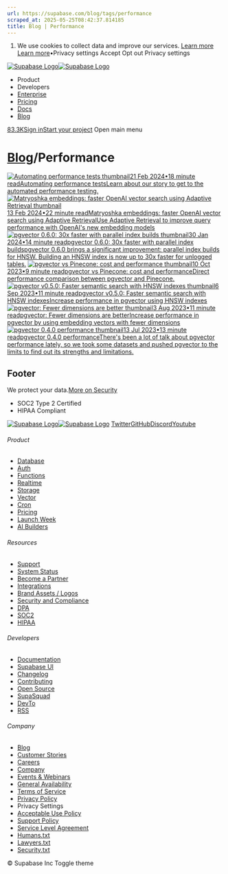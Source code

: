 ```yaml
---
url: https://supabase.com/blog/tags/performance
scraped_at: 2025-05-25T08:42:37.814185
title: Blog | Performance
---
```


  1. We use cookies to collect data and improve our services. [Learn more](https://supabase.com/privacy#8-cookies-and-similar-technologies-used-on-our-european-services)
[Learn more](https://supabase.com/privacy#8-cookies-and-similar-technologies-used-on-our-european-services)•Privacy settings
Accept Opt out Privacy settings


[![Supabase Logo](https://supabase.com/_next/image?url=https%3A%2F%2Ffrontend-assets.supabase.com%2Fwww%2Fd218d9190b87%2F_next%2Fstatic%2Fmedia%2Fsupabase-logo-wordmark--light.daaeffd3.png&w=256&q=75&dpl=dpl_9xPTPeSUKoDuygMmT5sPj6DB4mgG)![Supabase Logo](https://supabase.com/_next/image?url=https%3A%2F%2Ffrontend-assets.supabase.com%2Fwww%2Fd218d9190b87%2F_next%2Fstatic%2Fmedia%2Fsupabase-logo-wordmark--dark.b36ebb5f.png&w=256&q=75&dpl=dpl_9xPTPeSUKoDuygMmT5sPj6DB4mgG)](https://supabase.com/)
  * Product 
  * Developers 
  * [Enterprise](https://supabase.com/enterprise)
  * [Pricing](https://supabase.com/pricing)
  * [Docs](https://supabase.com/docs)
  * [Blog](https://supabase.com/blog)


[83.3K](https://github.com/supabase/supabase)[Sign in](https://supabase.com/dashboard)[Start your project](https://supabase.com/dashboard)
Open main menu
# [Blog](https://supabase.com/blog)/Performance
[![Automating performance tests thumbnail](https://supabase.com/_next/image?url=%2Fimages%2Fblog%2F2024-02-21-automating-performance-tests%2Fautomating-performance-tests-OG.png&w=3840&q=100&dpl=dpl_9xPTPeSUKoDuygMmT5sPj6DB4mgG)21 Feb 2024•18 minute readAutomating performance testsLearn about our story to get to the automated performance testing.](https://supabase.com/blog/automating-performance-tests)
[![Matryoshka embeddings: faster OpenAI vector search using Adaptive Retrieval thumbnail](https://supabase.com/_next/image?url=%2Fimages%2Fblog%2F2024-02-13-matryoshka-embeddings%2Fmatryoshka-embeddings-thumb.png&w=3840&q=100&dpl=dpl_9xPTPeSUKoDuygMmT5sPj6DB4mgG)13 Feb 2024•22 minute readMatryoshka embeddings: faster OpenAI vector search using Adaptive RetrievalUse Adaptive Retrieval to improve query performance with OpenAI's new embedding models](https://supabase.com/blog/matryoshka-embeddings)
[![pgvector 0.6.0: 30x faster with parallel index builds thumbnail](https://supabase.com/_next/image?url=%2Fimages%2Fblog%2F2024-01-30-pgvector-fast-builds%2Fpgvector6.png&w=3840&q=100&dpl=dpl_9xPTPeSUKoDuygMmT5sPj6DB4mgG)30 Jan 2024•14 minute readpgvector 0.6.0: 30x faster with parallel index buildspgvector 0.6.0 brings a significant improvement: parallel index builds for HNSW. Building an HNSW index is now up to 30x faster for unlogged tables.](https://supabase.com/blog/pgvector-fast-builds)
[![pgvector vs Pinecone: cost and performance thumbnail](https://supabase.com/_next/image?url=%2Fimages%2Fblog%2F2023-10-10-pgvector-vs-pinecone%2Fpgvector-pinecone-thumb.png&w=3840&q=100&dpl=dpl_9xPTPeSUKoDuygMmT5sPj6DB4mgG)10 Oct 2023•9 minute readpgvector vs Pinecone: cost and performanceDirect performance comparison between pgvector and Pinecone.](https://supabase.com/blog/pgvector-vs-pinecone)
[![pgvector v0.5.0: Faster semantic search with HNSW indexes thumbnail](https://supabase.com/_next/image?url=%2Fimages%2Fblog%2F2023-09-06-increase-performance-pgvector-hnsw%2Fpgvector-v0-5-0-thumb.png&w=3840&q=100&dpl=dpl_9xPTPeSUKoDuygMmT5sPj6DB4mgG)6 Sep 2023•11 minute readpgvector v0.5.0: Faster semantic search with HNSW indexesIncrease performance in pgvector using HNSW indexes](https://supabase.com/blog/increase-performance-pgvector-hnsw)
[![pgvector: Fewer dimensions are better thumbnail](https://supabase.com/_next/image?url=%2Fimages%2Fblog%2F2023-08-03-fewer-dimensions-are-better-pgvector%2Ffewer-dimensions-thumb.png&w=3840&q=100&dpl=dpl_9xPTPeSUKoDuygMmT5sPj6DB4mgG)3 Aug 2023•11 minute readpgvector: Fewer dimensions are betterIncrease performance in pgvector by using embedding vectors with fewer dimensions](https://supabase.com/blog/fewer-dimensions-are-better-pgvector)
[![pgvector 0.4.0 performance thumbnail](https://supabase.com/_next/image?url=%2Fimages%2Fblog%2F2023-07-13-pgvector-performance%2Fvector-benchmarks-thumb.jpeg&w=3840&q=100&dpl=dpl_9xPTPeSUKoDuygMmT5sPj6DB4mgG)13 Jul 2023•13 minute readpgvector 0.4.0 performanceThere's been a lot of talk about pgvector performance lately, so we took some datasets and pushed pgvector to the limits to find out its strengths and limitations.](https://supabase.com/blog/pgvector-performance)


## Footer
We protect your data.[More on Security](https://supabase.com/security)
  * SOC2 Type 2 Certified
  * HIPAA Compliant


[![Supabase Logo](https://supabase.com/_next/image?url=https%3A%2F%2Ffrontend-assets.supabase.com%2Fwww%2Fd218d9190b87%2F_next%2Fstatic%2Fmedia%2Fsupabase-logo-wordmark--light.daaeffd3.png&w=384&q=75&dpl=dpl_9xPTPeSUKoDuygMmT5sPj6DB4mgG)![Supabase Logo](https://supabase.com/_next/image?url=https%3A%2F%2Ffrontend-assets.supabase.com%2Fwww%2Fd218d9190b87%2F_next%2Fstatic%2Fmedia%2Fsupabase-logo-wordmark--dark.b36ebb5f.png&w=384&q=75&dpl=dpl_9xPTPeSUKoDuygMmT5sPj6DB4mgG)](https://supabase.com/)
[Twitter](https://twitter.com/supabase)[GitHub](https://github.com/supabase)[Discord](https://discord.supabase.com/)[Youtube](https://youtube.com/c/supabase)
###### Product
  * [Database](https://supabase.com/database)
  * [Auth](https://supabase.com/auth)
  * [Functions](https://supabase.com/edge-functions)
  * [Realtime](https://supabase.com/realtime)
  * [Storage](https://supabase.com/storage)
  * [Vector](https://supabase.com/modules/vector)
  * [Cron](https://supabase.com/modules/cron)
  * [Pricing](https://supabase.com/pricing)
  * [Launch Week](https://supabase.com/launch-week)
  * [AI Builders](https://supabase.com/solutions/ai-builders)


###### Resources
  * [Support](https://supabase.com/support)
  * [System Status](https://status.supabase.com/)
  * [Become a Partner](https://supabase.com/partners)
  * [Integrations](https://supabase.com/partners/integrations)
  * [Brand Assets / Logos](https://supabase.com/brand-assets)
  * [Security and Compliance](https://supabase.com/security)
  * [DPA](https://supabase.com/legal/dpa)
  * [SOC2](https://supabase.com/security)
  * [HIPAA](https://forms.supabase.com/hipaa2)


###### Developers
  * [Documentation](https://supabase.com/docs)
  * [Supabase UI](https://supabase.com/ui)
  * [Changelog](https://supabase.com/changelog)
  * [Contributing](https://github.com/supabase/supabase/blob/master/CONTRIBUTING.md)
  * [Open Source](https://supabase.com/open-source)
  * [SupaSquad](https://supabase.com/supasquad)
  * [DevTo](https://dev.to/supabase)
  * [RSS](https://supabase.com/rss.xml)


###### Company
  * [Blog](https://supabase.com/blog)
  * [Customer Stories](https://supabase.com/customers)
  * [Careers](https://supabase.com/careers)
  * [Company](https://supabase.com/company)
  * [Events & Webinars](https://supabase.com/events)
  * [General Availability](https://supabase.com/ga)
  * [Terms of Service](https://supabase.com/terms)
  * [Privacy Policy](https://supabase.com/privacy)
  * Privacy Settings
  * [Acceptable Use Policy](https://supabase.com/aup)
  * [Support Policy](https://supabase.com/support-policy)
  * [Service Level Agreement](https://supabase.com/sla)
  * [Humans.txt](https://supabase.com/humans.txt)
  * [Lawyers.txt](https://supabase.com/lawyers.txt)
  * [Security.txt](https://supabase.com/.well-known/security.txt)


© Supabase Inc
Toggle theme

